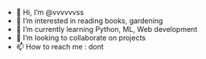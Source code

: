 - 👋 Hi, I’m @vvvvvvss
- 👀 I’m interested in reading books, gardening
- 🌱 I’m currently learning Python, ML, Web development
- 💞️ I’m looking to collaborate on projects
- 📫 How to reach me : dont

<!---
vvvvvvss/vvvvvvss is a ✨ special ✨ repository because its `README.md` (this file) appears on your GitHub profile.
You can click the Preview link to take a look at your changes.
--->
